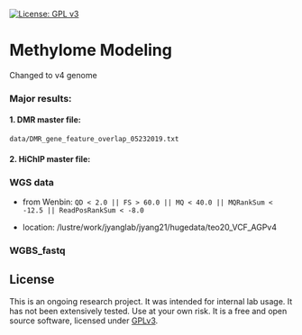 [![License: GPL v3](https://img.shields.io/badge/License-GPL%20v3-blue.svg)](http://www.gnu.org/licenses/gpl-3.0)

# Methylome Modeling

Changed to v4 genome


### Major results:

#### 1. DMR master file:
`data/DMR_gene_feature_overlap_05232019.txt`

#### 2. HiChIP master file:



### WGS data

- from Wenbin:
`QD < 2.0 || FS > 60.0 || MQ < 40.0 || MQRankSum < -12.5 || ReadPosRankSum < -8.0`

- location:
/lustre/work/jyanglab/jyang21/hugedata/teo20_VCF_AGPv4

### WGBS_fastq




## License
This is an ongoing research project. It was intended for internal lab usage. It has not been extensively tested. Use at your own risk.
It is a free and open source software, licensed under [GPLv3](LICENSE).
